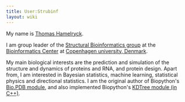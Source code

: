 ```yaml
---
title: User:Strubinf
layout: wiki
---
```


My name is [Thomas
Hamelryck](http://wiki.binf.ku.dk/User:Thomas_Hamelryck).

I am group leader of the [Structural Bioinformatics
group](http://www.binf.ku.dk/research/structural_bioinformatics/) at the
[Bioinformatics Center](http://www.binf.ku.dk) at [Copenhagen
university, Denmark](http://www.ku.dk).

My main biological interests are the prediction and simulation of the
structure and dynamics of proteins and RNA, and protein design. Apart
from, I am interested in Bayesian statistics, machine learning,
statistical physics and directional statistics. I am the original author
of Biopython's [Bio.PDB
module](http://www.biopython.org/DIST/docs/cookbook/biopdb_faq.pdf), and
also implemented Biopython's [KDTree module (in
C++)](http://biopython.org/DIST/docs/api/Bio.KDTree.KDTree'-module.html).
